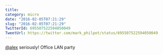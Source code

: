 ```yaml
---
title: 
category: micro
date: "2016-02-05T07:21:29"
slug: "2016-02-05T07:21:29"
TwitterId: 695507522594050049
TweetUrl: https://twitter.com/mark_philpot/status/695507522594050049
---
```


[@alex](https://twitter.com/alex) seriously! Office LAN party

